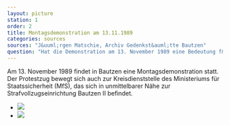 ```yaml
---
layout: picture
station: 1
order: 2
title: Montagsdemonstration am 13.11.1989
categories: sources
sources: "J&uuml;rgen Matschie, Archiv Gedenkst&auml;tte Bautzen"
question: "Hat die Demonstration am 13. November 1989 eine Bedeutung f&uuml;r die H&auml;ftlinge in Bautzen II? Wenn ja, welche?"
---
```

Am 13. November 1989 findet in Bautzen eine Montagsdemonstration statt. Der Protestzug bewegt sich auch zur Kreisdienststelle des Ministeriums f&uuml;r Staatssicherheit (MfS), das sich in unmittelbarer N&auml;he zur Strafvollzugseinrichtung Bautzen II befindet.

<ul class="carousel">
	<li><a href="{{ site.gallerypath }}/1_A_BautzenerBuerger_Quelle_Montagsdemo2_13-11-1989_JuergenMatschie.jpg" data-lightbox="image-1"><img src="{{ site.gallerypath }}/1_A_BautzenerBuerger_Quelle_Montagsdemo2_13-11-1989_JuergenMatschie.jpg"></a></li>
	<li><a href="{{ site.gallerypath }}/1_A_BautzenerBuerger_Quelle_Montagsdemo13-11-1989_JuergenMatschie.jpg" data-lightbox="image-2"><img src="{{ site.gallerypath }}/1_A_BautzenerBuerger_Quelle_Montagsdemo13-11-1989_JuergenMatschie.jpg"></a></li>
</ul>